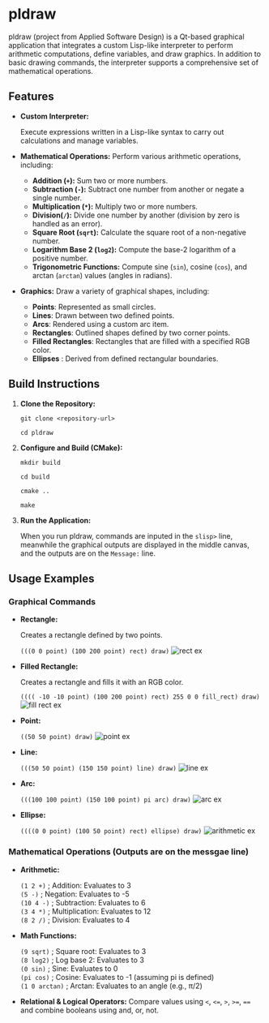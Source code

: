 # **pldraw**

pldraw (project from Applied Software Design) is a Qt-based graphical application that integrates a custom Lisp-like interpreter to perform arithmetic computations, define variables, and draw graphics. In addition to basic drawing commands, the interpreter supports a comprehensive set of mathematical operations.

## Features
 - **Custom Interpreter:**

    Execute expressions written in a Lisp-like syntax to carry out calculations and manage variables.
- **Mathematical Operations:**
Perform various arithmetic operations, including:

    - **Addition (`+`):** Sum two or more numbers.
    - **Subtraction (`-`):** Subtract one number from another or negate a single number.
    - **Multiplication (`*`):** Multiply two or more numbers.
    - **Division(`/`):** Divide one number by another (division by zero is handled as an error).
    - **Square Root (`sqrt`):** Calculate the square root of a non-negative number.
    - **Logarithm Base 2 (`log2`):** Compute the base-2 logarithm of a positive number.
    - **Trigonometric Functions:** Compute sine (`sin`), cosine (`cos`), and arctan (`arctan`) values (angles in radians).

- **Graphics:**
Draw a variety of graphical shapes, including:
    - **Points**: Represented as small circles.
    - **Lines**: Drawn between two defined points.
    - **Arcs**: Rendered using a custom arc item.
    - **Rectangles**: Outlined shapes defined by two corner points.
    - **Filled Rectangles**: Rectangles that are filled with a specified RGB color.
    - **Ellipses** : Derived from defined rectangular boundaries.

## Build Instructions
1. **Clone the Repository:**

    `git clone <repository-url>`

    `cd pldraw`

2. **Configure and Build (CMake):**

    `mkdir build`

    `cd build`

    `cmake ..`

    `make`

3. **Run the Application:**

    When you run pldraw, commands are inputed in the `slisp>` line, meanwhile the graphical outputs are displayed in the middle canvas, and the outputs are on the `Message:` line. 


## Usage Examples
### Graphical Commands
- **Rectangle:**
    
    Creates a rectangle defined by two points.

    `(((0 0 point) (100 200 point) rect) draw)`
    ![rect ex](./readme_imgs/rect.PNG)

- **Filled Rectangle:**

    Creates a rectangle and fills it with an RGB color.

    `(((( -10 -10 point) (100 200 point) rect) 255 0 0 fill_rect) draw)`
![fill rect ex](./readme_imgs/fill_rect.PNG)

- **Point:**

    `((50 50 point) draw)`
![point ex](./readme_imgs/draw.PNG)


- **Line:**

    `(((50 50 point) (150 150 point) line) draw)`
    ![line ex](./readme_imgs/line.PNG)

- **Arc:**

    `(((100 100 point) (150 100 point) pi arc) draw)`
    ![arc ex](./readme_imgs/arc.PNG)

- **Ellipse:**

    `((((0 0 point) (100 50 point) rect) ellipse) draw)`
    ![arithmetic ex](./readme_imgs/arithmetic.PNG)

### **Mathematical Operations** (Outputs are on the messgae line)

- **Arithmetic:**

    `(1 2 +)`        ; Addition: Evaluates to 3  
    `(5 -)`          ; Negation: Evaluates to -5  
    `(10 4 -)`       ; Subtraction: Evaluates to 6  
    `(3 4 *)`        ; Multiplication: Evaluates to 12  
    `(8 2 /)`      ; Division: Evaluates to 4

- **Math Functions:**

    `(9 sqrt)`       ; Square root: Evaluates to 3  
    `(8 log2)`       ; Log base 2: Evaluates to 3  
    `(0 sin)`        ; Sine: Evaluates to 0  
    `(pi cos)`       ; Cosine: Evaluates to -1 (assuming pi is defined)  
    `(1 0 arctan)`   ; Arctan: Evaluates to an angle (e.g., π/2)

- **Relational & Logical Operators:**
Compare values using `<`, `<=`, `>`, `>=`, `==` and combine booleans using and, or, not.




